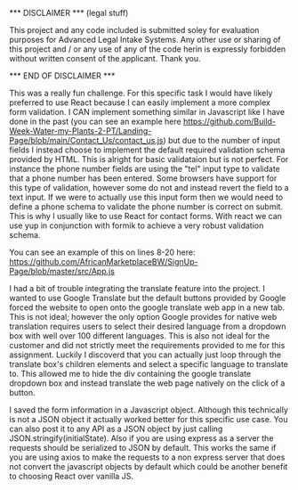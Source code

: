 *** DISCLAIMER ***
(legal stuff)

This project and any code included is submitted soley for evaluation purposes for Advanced Legal Intake Systems. Any other use or sharing of this project and / or any use of any of the code herin is expressly forbidden without written consent of the applicant. Thank you. 

*** END OF DISCLAIMER ***

This was a really fun challenge. For this specific task I would have likely preferred to use React because I can easily implement a more complex form validation. I CAN implement something similar in Javascript like I have done in the past (you can see an example here https://github.com/Build-Week-Water-my-Plants-2-PT/Landing-Page/blob/main/Contact_Us/contact_us.js) but due to the number of input fields I instead choose to implement the default required validation schema provided by HTML. This is alright for basic validataion but is not perfect. For instance the phone number fields are using the "tel" input type to validate that a phone number has been entered. Some browsers have support for this type of validation, however some do not and instead revert the field to a text input. If we were to actually use this input form then we would need to define a phone schema to validate the phone number is correct on submit. This is why I usually like to use React for contact forms. With react we can use yup in conjunction with formik to achieve a very robust validation schema.

You can see an example of this on lines 8-20 here: 
https://github.com/AfricanMarketplaceBW/SignUp-Page/blob/master/src/App.js

I had a bit of trouble integrating the translate feature into the project. I wanted to use Google Translate but the default buttons provided by Google forced the website to open onto the google translate web app in a new tab. This is not ideal; however the only option Google provides for native web translation requires users to select their desired language from a dropdown box with well over 100 different languages. This is also not ideal for the customer and did not strictly meet the requirements provided to me for this assignment. Luckily I discoverd that you can actually just loop through the translate box's children elements and select a specific language to translate to. This allowed me to hide the div containing the google translate dropdown box and instead translate the web page natively on the click of a button. 

I saved the form information in a Javascript object. Although this technically is not a JSON object it actually worked better for this specific use case. You can also post it to any API as a JSON object by just calling JSON.stringify(initialState). Also if you are using express as a server the requests should be serialized to JSON by default. This works the same if you are using axios to make the requests to a non express server that does not convert the javascript objects by default which could be another benefit to choosing React over vanilla JS. 
